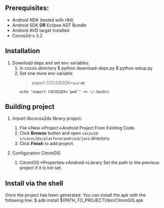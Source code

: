 ## Prerequisites:

* Android NDK (tested with r9d)
* Android SDK **OR** Eclipse ADT Bundle
* Android AVD target installed
* Cocos2d-x 3.2

## Installation

1. Download deps and set env variables:
   1. In cocos directory
      $ python download-deps.py
      $ python setup.py
   2. Set one more env variable
      > export COCOS2DX=`pwd`
      **or**
      ~~~~
      echo "export COCOS2DX=`pwd`" >> ~/.bashrc
      ~~~~

## Building project
		
1. Import libcocos2dx library project:
	1. File->New->Project->Android Project From Existing Code.
	2. Click **Browse** button and open `cocos2d-x/cocos2dx/platform/android/java` directory.
	3. Click **Finish** to add project.
	
2. Configuration CitronGIS
   	1. CitronGIS->Properties->Android->Library
	   Set the path to the previous project if it is not set.

## Install via the shell

Once the project has been generated.
You can install the apk with the following line:
    $ adb install $(PATH_TO_PROJECT)/bin/CitronGIS.apk